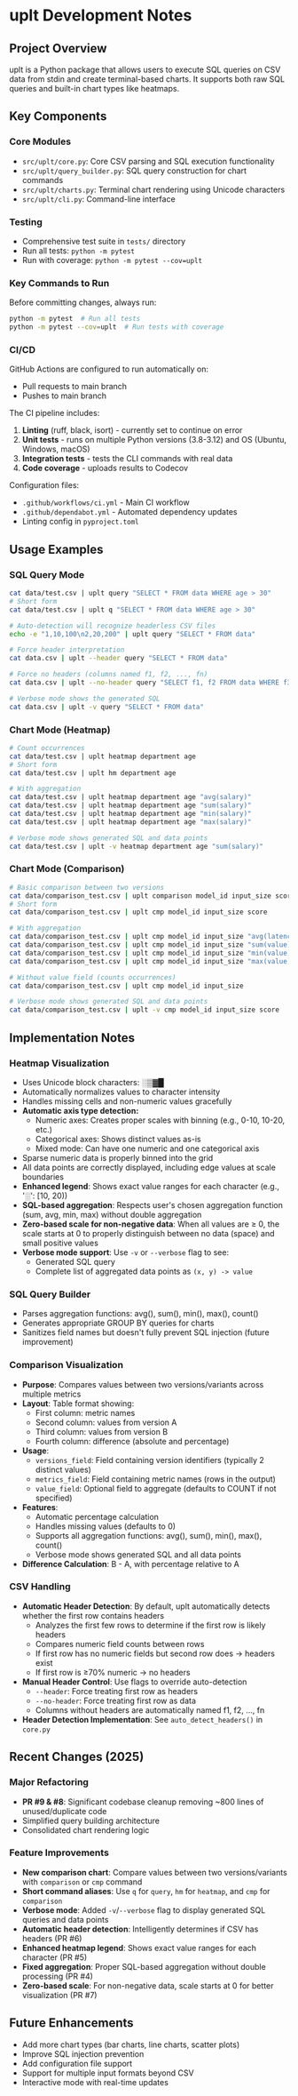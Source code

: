 # uplt Development Notes

## Project Overview
uplt is a Python package that allows users to execute SQL queries on CSV data from stdin and create terminal-based charts. It supports both raw SQL queries and built-in chart types like heatmaps.

## Key Components

### Core Modules
- `src/uplt/core.py`: Core CSV parsing and SQL execution functionality
- `src/uplt/query_builder.py`: SQL query construction for chart commands
- `src/uplt/charts.py`: Terminal chart rendering using Unicode characters
- `src/uplt/cli.py`: Command-line interface

### Testing
- Comprehensive test suite in `tests/` directory
- Run all tests: `python -m pytest`
- Run with coverage: `python -m pytest --cov=uplt`

### Key Commands to Run
Before committing changes, always run:
```bash
python -m pytest  # Run all tests
python -m pytest --cov=uplt  # Run tests with coverage
```

### CI/CD
GitHub Actions are configured to run automatically on:
- Pull requests to main branch
- Pushes to main branch

The CI pipeline includes:
1. **Linting** (ruff, black, isort) - currently set to continue on error
2. **Unit tests** - runs on multiple Python versions (3.8-3.12) and OS (Ubuntu, Windows, macOS)
3. **Integration tests** - tests the CLI commands with real data
4. **Code coverage** - uploads results to Codecov

Configuration files:
- `.github/workflows/ci.yml` - Main CI workflow
- `.github/dependabot.yml` - Automated dependency updates
- Linting config in `pyproject.toml`

## Usage Examples

### SQL Query Mode
```bash
cat data/test.csv | uplt query "SELECT * FROM data WHERE age > 30"
# Short form
cat data/test.csv | uplt q "SELECT * FROM data WHERE age > 30"

# Auto-detection will recognize headerless CSV files
echo -e "1,10,100\n2,20,200" | uplt query "SELECT * FROM data"

# Force header interpretation
cat data.csv | uplt --header query "SELECT * FROM data"

# Force no headers (columns named f1, f2, ..., fn)
cat data.csv | uplt --no-header query "SELECT f1, f2 FROM data WHERE f3 > 100"

# Verbose mode shows the generated SQL
cat data.csv | uplt -v query "SELECT * FROM data"
```

### Chart Mode (Heatmap)
```bash
# Count occurrences
cat data/test.csv | uplt heatmap department age
# Short form
cat data/test.csv | uplt hm department age

# With aggregation
cat data/test.csv | uplt heatmap department age "avg(salary)"
cat data/test.csv | uplt heatmap department age "sum(salary)"
cat data/test.csv | uplt heatmap department age "min(salary)"
cat data/test.csv | uplt heatmap department age "max(salary)"

# Verbose mode shows generated SQL and data points
cat data/test.csv | uplt -v heatmap department age "sum(salary)"
```

### Chart Mode (Comparison)
```bash
# Basic comparison between two versions
cat data/comparison_test.csv | uplt comparison model_id input_size score
# Short form
cat data/comparison_test.csv | uplt cmp model_id input_size score

# With aggregation
cat data/comparison_test.csv | uplt cmp model_id input_size "avg(latency)"
cat data/comparison_test.csv | uplt cmp model_id input_size "sum(value)"
cat data/comparison_test.csv | uplt cmp model_id input_size "min(value)"
cat data/comparison_test.csv | uplt cmp model_id input_size "max(value)"

# Without value field (counts occurrences)
cat data/comparison_test.csv | uplt cmp model_id input_size

# Verbose mode shows generated SQL and data points
cat data/comparison_test.csv | uplt -v cmp model_id input_size score
```

## Implementation Notes

### Heatmap Visualization
- Uses Unicode block characters: ░▒▓█
- Automatically normalizes values to character intensity
- Handles missing cells and non-numeric values gracefully
- **Automatic axis type detection:**
  - Numeric axes: Creates proper scales with binning (e.g., 0-10, 10-20, etc.)
  - Categorical axes: Shows distinct values as-is
  - Mixed mode: Can have one numeric and one categorical axis
- Sparse numeric data is properly binned into the grid
- All data points are correctly displayed, including edge values at scale boundaries
- **Enhanced legend**: Shows exact value ranges for each character (e.g., '░': [10, 20))
- **SQL-based aggregation**: Respects user's chosen aggregation function (sum, avg, min, max) without double aggregation
- **Zero-based scale for non-negative data**: When all values are ≥ 0, the scale starts at 0 to properly distinguish between no data (space) and small positive values
- **Verbose mode support**: Use `-v` or `--verbose` flag to see:
  - Generated SQL query
  - Complete list of aggregated data points as `(x, y) -> value`

### SQL Query Builder
- Parses aggregation functions: avg(), sum(), min(), max(), count()
- Generates appropriate GROUP BY queries for charts
- Sanitizes field names but doesn't fully prevent SQL injection (future improvement)

### Comparison Visualization
- **Purpose**: Compares values between two versions/variants across multiple metrics
- **Layout**: Table format showing:
  - First column: metric names
  - Second column: values from version A
  - Third column: values from version B
  - Fourth column: difference (absolute and percentage)
- **Usage**:
  - `versions_field`: Field containing version identifiers (typically 2 distinct values)
  - `metrics_field`: Field containing metric names (rows in the output)
  - `value_field`: Optional field to aggregate (defaults to COUNT if not specified)
- **Features**:
  - Automatic percentage calculation
  - Handles missing values (defaults to 0)
  - Supports all aggregation functions: avg(), sum(), min(), max(), count()
  - Verbose mode shows generated SQL and all data points
- **Difference Calculation**: B - A, with percentage relative to A

### CSV Handling
- **Automatic Header Detection**: By default, uplt automatically detects whether the first row contains headers
  - Analyzes the first few rows to determine if the first row is likely headers
  - Compares numeric field counts between rows
  - If first row has no numeric fields but second row does → headers exist
  - If first row is ≥70% numeric → no headers
- **Manual Header Control**: Use flags to override auto-detection
  - `--header`: Force treating first row as headers
  - `--no-header`: Force treating first row as data
  - Columns without headers are automatically named f1, f2, ..., fn
- **Header Detection Implementation**: See `auto_detect_headers()` in `core.py`

## Recent Changes (2025)

### Major Refactoring
- **PR #9 & #8**: Significant codebase cleanup removing ~800 lines of unused/duplicate code
- Simplified query building architecture
- Consolidated chart rendering logic

### Feature Improvements
- **New comparison chart**: Compare values between two versions/variants with `comparison` or `cmp` command
- **Short command aliases**: Use `q` for `query`, `hm` for `heatmap`, and `cmp` for `comparison`
- **Verbose mode**: Added `-v`/`--verbose` flag to display generated SQL queries and data points
- **Automatic header detection**: Intelligently determines if CSV has headers (PR #6)
- **Enhanced heatmap legend**: Shows exact value ranges for each character (PR #5)
- **Fixed aggregation**: Proper SQL-based aggregation without double processing (PR #4)
- **Zero-based scale**: For non-negative data, scale starts at 0 for better visualization (PR #7)

## Future Enhancements
- Add more chart types (bar charts, line charts, scatter plots)
- Improve SQL injection prevention
- Add configuration file support
- Support for multiple input formats beyond CSV
- Interactive mode with real-time updates